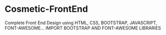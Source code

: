 # Cosmetic-FrontEnd
Complete Front End Design using HTML, CSS, BOOTSTRAP, JAVASCRIPT, FONT-AWESOME...
IMPORT BOOTSTRAP AND FONT-AWESOME LIBRARIES
